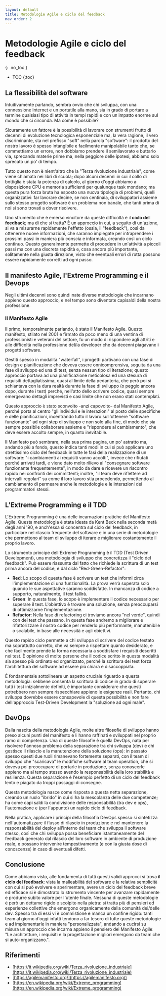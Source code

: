 ```yaml
---
layout: default
title: Metodologie Agile e ciclo del feedback
nav_order: 2
---
```


<!-- prettier-ignore-start -->
# Metodologie Agile e ciclo del feedback
{: .no_toc }

- TOC
{:toc}

<!-- prettier-ignore-end -->

## La flessibilità del software

Intuitivamente parlando, sembra ovvio che chi sviluppa, con una connessione Internet e un portatile alla mano, sia in grado di portare a termine qualsiasi tipo di attività in tempi rapidi e con un impatto enorme sul mondo che ci circonda. Ma come è possibile?

Sicuramente un fattore è la possibilità di lavorare con strumenti frutto di decenni di evoluzione tecnologica esponenziale ma, la vera ragione, il vero discriminante, sta nel prefisso "soft" nella parola "software": il prodotto del nostro lavoro è spesso intangibile e facilmente manipolabile tanto che, se commettiamo un errore, non dobbiamo prendere il semilavorato e buttarlo via, sprecando materie prime ma, nella peggiore delle ipotesi, abbiamo solo sprecato un po' di tempo.

Tutto questo non è nient'altro che la "Terza rivoluzione industriale", come viene chiamata nei libri di scuola; dopo alcuni decenni in cui il collo di bottiglia è stata la potenza di calcolo, al giorno d'oggi abbiamo a disposizione CPU e memoria sufficienti per qualunque task mondano; ma questa pura forza bruta ha esposto una nuova tipologia di problemi, quelli organizzativi: far lavorare decine, se non centinaia, di sviluppatori assieme sullo stesso progetto software è un problema non banale, che tanti prima di noi si sono trovati a dover risolvere.

Uno strumento che è emerso vincitore da queste difficoltà è il **ciclo del feedback**; ma di che si tratta? È un approccio in cui, a seguito di un'azione, si va a misurarne rapidamente l'effetto (ossia, il "feedback"), così da ottenerne nuove informazioni, che saranno impiegate per intraprendere i prossimi passi in maniera più conscia e informata, creando così un ciclo continuo. Questo generalmente permette di procedere in un'attività a piccoli passi ma con una discreta rapidità e, cosa ancora più importante, solitamente nella giusta direzione, visto che eventuali errori di rotta possono essere rapidamente corretti ad ogni passo.

## Il manifesto Agile, l'Extreme Programming e il Devops

Negli ultimi decenni sono quindi nate diverse metodologie che incarnano appieno questo approccio, e nel tempo sono diventate capisaldi della nostra professione.

### Il Manifesto Agile

Il primo, temporalmente parlando, è stato il Manifesto Agile. Questo manifesto, stilato nel 2001 e firmato da poco meno di una ventina di professionisti e veterani del settore, fu un modo di rispondere agli attriti e alle difficoltà nella professione del/la developer che da decenni piagavano i progetti software.

Gestiti spesso in modalità "waterfall", i progetti partivano con una fase di design e pianificazione che doveva essere onnicomprensiva, seguita da una fase di sviluppo ed una di test, senza nessun tipo di iterazione; questo approccio portava ad una pianificazione meticolosa ed una stesura di requisiti dettagliatissima, quasi al limite della pedanteria, che però poi si schiantava con la dura realtà durante la fase di sviluppo (o peggio ancora dopo, durante i test) perché, nell'atto dello scrivere codice, quasi sempre emergevano dettagli imprevisti e casi limite che non erano stati contemplati.

Questo approccio è stato sconvolto -anzi capovolto- dal Manifesto Agile, perché porta al centro "gli individui e le interazioni" al posto delle specifiche e delle pianificazioni, incentrando tutto il lavoro sull'ottenere "software funzionante" ad ogni step di sviluppo e non solo alla fine, di modo che sia sempre possibile collaborare assieme e "rispondere al cambiamento", che deve essere accolto sempre, in quanto inevitabile.

Il Manifesto può sembrare, nella sua prima pagina, un po' astratto ma, andando più a fondo, questo indica tanti modi in cui si può applicare uno strettissimo ciclo del feedback in tutte le fasi della realizzazione di un software: "i cambiamenti ai requisiti vanno accolti", invece che rifiutati perché arrivati tardi, e viene dato molto rilievo al "consegnare software funzionante frequentemente", in modo da dare e ricevere un riscontro rapido nei confronti dei committenti; inoltre, "il team deve riflettere ad intervalli regolari" su come il loro lavoro stia procedendo, permettendo al cambiamento di permeare anche le metodologie e le interazioni dei programmatori stessi.

## L'Extreme Programming e il TDD

L'Extreme Programming è una delle incarnazioni pratiche del Manifesto Agile. Questa metodologia è stata ideata da Kent Beck nella seconda metà degli anni '90, e anch'essa si concentra sul ciclo del feedback, in particolare nel rilascio frequente del software e in una serie di metodologie che permettono al team di sviluppo di iterare e migliorare costantemente il proprio lavoro.

Lo strumento principe dell'Extreme Programming è il TDD (Test Driven Development), una metodologia di sviluppo che concretizza il "ciclo del feedback". Può essere riassunta dal fatto che richiede la scrittura di un test prima ancora del codice, e dal ciclo "Red-Green-Refactor":

- **Red**: Lo scopo di questa fase è scrivere un test che informi circa l'implementazione di una funzionalità. La prova verrà superata solo quando le sue aspettative saranno soddisfatte. In mancanza di codice a supporto, naturalmente, il test fallirà.
- **Green**: In questa fase, lo scopo è implementare il codice necessario per superare il test. L'obiettivo è trovare una soluzione, senza preoccuparsi di ottimizzarne l'implementazione.
- **Refactor**: Nella fase di refactoring ci troviamo ancora "nel verde", quindi con dei test che passano. In questa fase andremo a migliorare e rifattorizzare il nostro codice per renderlo più performante, manutenibile o scalabile, in base alle necessità e agli obiettivi.

Questo rapido ciclo permette a chi sviluppa di scrivere del codice testato ma soprattutto corretto, che va sempre a rispettare quanto desiderato, e che facilmente prende la forma necessaria a soddisfare i requisiti descritti nei test. È opinione di molte persone che il codice scritto in questa modalità sia spesso più ordinato ed organizzato, perché la scrittura dei test forza l'architettura del software ad essere più chiara e disaccoppiata.

È fondamentale sottolineare un aspetto cruciale riguardo a questa metodologia: sebbene consenta la scrittura di codice in grado di superare tutti i test inizialmente definiti, è importante considerare che questi potrebbero non sempre rispecchiare appieno le esigenze reali. Pertanto, chi sviluppa dovrebbe essere consapevole di questa possibilità e non fare dell'approccio Test-Driven Development la "soluzione ad ogni male".

## DevOps

Dalla nascita della metodologia Agile, molte altre filosofie di sviluppo hanno preso alcuni punti del manifesto e li hanno raffinati e sviluppati nel proprio ramo di competenza. Una di queste filosofie è quella DevOps, nata per risolvere l'annoso problema della separazione tra chi sviluppa (dev) e chi gestisce il rilascio e la manutenzione della soluzione (ops): in passato spesso questi due ruoli rimanevano fortemente separati, con il team di sviluppo che "scaricava" le modifiche software al team operation, che si doveva poi preoccupare di portarle in produzione, senza conoscerle appieno ma al tempo stesso avendo la responsabilità della loro stabilità e resilienza. Questa separazione è l'esempio perfetto di un ciclo del feedback lento e piagato da troppi passaggi di consegne.

Questa metodologia nasce come risposta a questa netta separazione, creando un ruolo "ibrido" in cui si ha la mescolanza delle due competenze; ha come capi saldi la condivisione delle responsabilità (tra dev e ops), l'automazione e (per l'appunto) un rapido ciclo di feedback.

Nella pratica, applicare i principi della filosofia DevOps spesso si sintetizza nell'automatizzare il flusso di rilascio in produzione e nel mantenere la responsabilità del deploy all'interno del team che sviluppa il software stesso, così che chi sviluppa possa beneficiare istantaneamente del feedback generato dal rilascio del loro software in ambiente di produzione reale, e possano intervenire tempestivamente (e con la giusta dose di conoscenze) in caso di eventuali difetti.

## Conclusione

Come abbiamo visto, alle fondamenta di tutti questi validi approcci si trova **il ciclo del feedback**: vista la malleabilità del software e la relativa semplicità con cui si può evolvere e sperimentare, avere un ciclo del feedback breve ed efficace si è dimostrato lo strumento vincente per avanzare rapidamente e produrre subito valore per l'utente finale. Nessuna di queste metodologie è però un dettame rigido e scolpito nella pietra: si tratta più di pensieri ed esperienze collettive che emergono organicamente dalla comunità dei/delle dev. Spesso tra di essi vi è commistione e manca un confine rigido: tanti team al giorno d'oggi infatti tendono a far tesoro di tutte queste metodologie e ad implementarle in maniera "personalizzata", andando a cucirsi su misura un approccio che incarna appieno il pensiero del Manifesto Agile: "Le architetture, i requisiti e la progettazione migliori emergono da team che si auto-organizzano.".

## Riferimenti

- [https://it.wikipedia.org/wiki/Terza_rivoluzione_industriale](https://it.wikipedia.org/wiki/Terza_rivoluzione_industriale)
- [https://agilemanifesto.org/](https://agilemanifesto.org/)
- [https://en.wikipedia.org/wiki/Extreme_programming](https://en.wikipedia.org/wiki/Extreme_programming)
